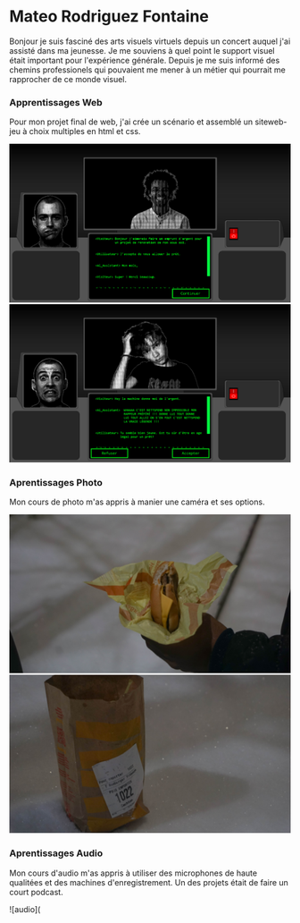 # Mateo Rodriguez Fontaine
Bonjour je suis fasciné des arts visuels virtuels depuis un concert auquel j'ai assisté dans ma jeunesse. Je me souviens à quel point le support visuel était important pour l'expérience générale. Depuis je me suis informé des chemins professionels qui pouvaient me mener à un métier qui pourrait me rapprocher de ce monde visuel.

### Apprentissages Web
Pour mon projet final de web, j'ai crée un scénario et assemblé un siteweb-jeu à choix multiples en html et css.

![photo](img/web1(1).png)
![photo](img/web1(2).png)

### Aprentissages Photo

Mon cours de photo m'as appris à manier une caméra et ses options.

![photo](img/burger_rodriguez_fontaine_mateo(5of12).jpg)
![photo](img/burger_rodriguez_fontaine_mateo(6of12).jpg)

### Aprentissages Audio

Mon cours d'audio m'as appris à utiliser des microphones de haute qualitées et des machines d'enregistrement. Un des projets était de faire un court podcast.

![audio](
